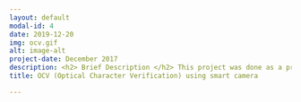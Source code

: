 ```yaml
---
layout: default
modal-id: 4
date: 2019-12-20
img: ocv.gif
alt: image-alt
project-date: December 2017
description: <h2> Brief Description </h2> This project was done as a proof of concept for building a software that verifies if the labels are correctly printed. It should be noted that the verification problem is much simpler version than the recognition problem, where the real question we are asked is to find out what character are present in the given image. But in verification problem, the real question we are being asked is "are these characters same as the characters I showed you previously?". This simplification of verification allows us to construct simple algorithm which do not necessarily understand what characters are present in the image but can verify if the given characters are the same as the characters registered in a template.<br> <h2> Algorithm Description </h2> <ul> <li> A template image is first registered. Key points are detected on the template image and descriptors are built for each key point detected. The key point detectors and descriptors used in this work are the ORB feature descriptors. There are more powerful feature descriptors like SIFT but they are not commercial license friendly. </li> <li> A new query image is given for verification. key points are detected on the query image and key point descriptors are built around each detected key point. Once again, ORB feature descriptors are used in this case</li><li> The key point descriptors from query image are matched against key point descriptors from template image and the matching key point pairs are found. Lowe's ratio was used to remove ambiguous matches in this step</li><li> Finally, a transformation is computed using the matching key point pairs. This transformation aligns the query image to be in the same pose as the template image. The transformation computed here is the Euclidean transformation since it only involves rotation and translation. But if other variations such as scaling, skew, perspectivity are allowed, one should consider more general transformations, with homography being the top of them all</li><li> Finally, after alignment both template image and query image are binarized using otsu's thresholding. Otsu's thresholding is useful in this case since there are only two colors, the foreground and the background. Then difference between the query image and the template image is computed for registered ROI </li><li> If the difference image between the two is all zeros, the registered text is present in the given query image and hence, it is declared as a "pass". If the difference image is not all zeros, then it means that the registered text is not present and hence, it is declared as a "Failure" </li><li> Sometimes, due to small noises, the difference image will not be all zeros. To avoid this, morphological closing is applied before checking for the difference</li><li> If the alignment fails due to lack of key point matches, it also indicates a failure since that can only happen if the template and query image are completely different. </li></ul><h2> Some tips for speedup</h2> This algorithm took 90 ms on a cortex A9 processor. The main design decision that made this processing time possible were <li> Choose the right transforms. A homography might be a very tempting choice since its a very general transform that can handle all variations but using a euclidean transform instead of a homography after carefully studying the problem constraints cut 50 ms of processing time </li> <li> I cut down the pyramid construction in ORB feature generation since scale invariance was not a necessary demand as per problem specification. <h2> Challanges in working with ARM Processors</h2> OpenCv has been around for long and it has been well optimized for Intel chips since the SIMD instruction set for Intel which is SSE is well written for OpenCV, thus exploiting any parallel resources available. But same is not true for ARM chipset. The analogous SIMD instruction for ARM which is NEON is not fully written at the low level for OpenCV, thus missing to exploit available parallel resources. Therefore, if we were to compare the same algorithm running on a quadcore intel and ARM chipset with very similar computing powers, on an average 1:4 slowdown was observed with ARM chipset. At the time of publishing this post (December 2019), there isn't a great effort seen in OpenCV to make it Neon optimised and hence, this slowdown trend is likely to continue for years to come with OpenCV.<br><br> The whole algorithm is clearly explained in the video along with a demo <iframe width="560" height="315" src="https://www.youtube.com/embed/omvuAs_Ha4s" frameborder="0" allow="accelerometer; autoplay; encrypted-media; gyroscope; picture-in-picture" allowfullscreen></iframe><br><br> Due to copyrights, I cannot share the code I wrote for my company. Feel free to get in touch with me, if you have doubts in any part of the algorithm.
title: OCV (Optical Character Verification) using smart camera

---
```

